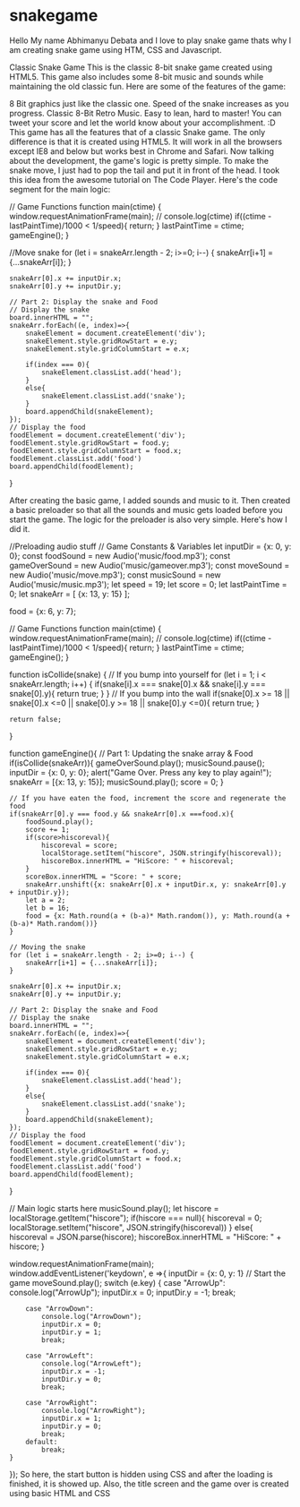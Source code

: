 # snakegame
Hello My name Abhimanyu Debata and I love to play snake game thats why I am creating snake 
game using HTM, CSS and Javascript.

Classic Snake Game
This is the classic 8-bit snake game created using HTML5. This game also includes some 8-bit music and sounds while maintaining the old classic fun. Here are some of the features of the game:

8 Bit graphics just like the classic one.
Speed of the snake increases as you progress.
Classic 8-Bit Retro Music.
Easy to lean, hard to master!
You can tweet your score and let the world know about your accomplishment. :D
This game has all the features that of a classic Snake game. The only difference is that it is created using HTML5. It will work in all the browsers except IE8 and below but works best in Chrome and Safari. Now talking about the development, the game's logic is pretty simple. To make the snake move, I just had to pop the tail and put it in front of the head. I took this idea from the awesome tutorial on The Code Player. Here's the code segment for the main logic:

// Game Functions
function main(ctime) {
    window.requestAnimationFrame(main);
    // console.log(ctime)
    if((ctime - lastPaintTime)/1000 < 1/speed){
        return;
    }
    lastPaintTime = ctime;
    gameEngine();
}

//Move snake
for (let i = snakeArr.length - 2; i>=0; i--) { 
        snakeArr[i+1] = {...snakeArr[i]};
    }

    snakeArr[0].x += inputDir.x;
    snakeArr[0].y += inputDir.y;

    // Part 2: Display the snake and Food
    // Display the snake
    board.innerHTML = "";
    snakeArr.forEach((e, index)=>{
        snakeElement = document.createElement('div');
        snakeElement.style.gridRowStart = e.y;
        snakeElement.style.gridColumnStart = e.x;

        if(index === 0){
            snakeElement.classList.add('head');
        }
        else{
            snakeElement.classList.add('snake');
        }
        board.appendChild(snakeElement);
    });
    // Display the food
    foodElement = document.createElement('div');
    foodElement.style.gridRowStart = food.y;
    foodElement.style.gridColumnStart = food.x;
    foodElement.classList.add('food')
    board.appendChild(foodElement);


}

After creating the basic game, I added sounds and music to it. Then created a basic preloader so that all the sounds and music gets loaded before you start the game. The logic for the preloader is also very simple. Here's how I did it.

//Preloading audio stuff
// Game Constants & Variables
let inputDir = {x: 0, y: 0}; 
const foodSound = new Audio('music/food.mp3');
const gameOverSound = new Audio('music/gameover.mp3');
const moveSound = new Audio('music/move.mp3');
const musicSound = new Audio('music/music.mp3');
let speed = 19;
let score = 0;
let lastPaintTime = 0;
let snakeArr = [
    {x: 13, y: 15}
];

food = {x: 6, y: 7};

// Game Functions
function main(ctime) {
    window.requestAnimationFrame(main);
    // console.log(ctime)
    if((ctime - lastPaintTime)/1000 < 1/speed){
        return;
    }
    lastPaintTime = ctime;
    gameEngine();
}

function isCollide(snake) {
    // If you bump into yourself 
    for (let i = 1; i < snakeArr.length; i++) {
        if(snake[i].x === snake[0].x && snake[i].y === snake[0].y){
            return true;
        }
    }
    // If you bump into the wall
    if(snake[0].x >= 18 || snake[0].x <=0 || snake[0].y >= 18 || snake[0].y <=0){
        return true;
    }
        
    return false;
}

function gameEngine(){
    // Part 1: Updating the snake array & Food
    if(isCollide(snakeArr)){
        gameOverSound.play();
        musicSound.pause();
        inputDir =  {x: 0, y: 0}; 
        alert("Game Over. Press any key to play again!");
        snakeArr = [{x: 13, y: 15}];
        musicSound.play();
        score = 0; 
    }

    // If you have eaten the food, increment the score and regenerate the food
    if(snakeArr[0].y === food.y && snakeArr[0].x ===food.x){
        foodSound.play();
        score += 1;
        if(score>hiscoreval){
            hiscoreval = score;
            localStorage.setItem("hiscore", JSON.stringify(hiscoreval));
            hiscoreBox.innerHTML = "HiScore: " + hiscoreval;
        }
        scoreBox.innerHTML = "Score: " + score;
        snakeArr.unshift({x: snakeArr[0].x + inputDir.x, y: snakeArr[0].y + inputDir.y});
        let a = 2;
        let b = 16;
        food = {x: Math.round(a + (b-a)* Math.random()), y: Math.round(a + (b-a)* Math.random())}
    }

    // Moving the snake
    for (let i = snakeArr.length - 2; i>=0; i--) { 
        snakeArr[i+1] = {...snakeArr[i]};
    }

    snakeArr[0].x += inputDir.x;
    snakeArr[0].y += inputDir.y;

    // Part 2: Display the snake and Food
    // Display the snake
    board.innerHTML = "";
    snakeArr.forEach((e, index)=>{
        snakeElement = document.createElement('div');
        snakeElement.style.gridRowStart = e.y;
        snakeElement.style.gridColumnStart = e.x;

        if(index === 0){
            snakeElement.classList.add('head');
        }
        else{
            snakeElement.classList.add('snake');
        }
        board.appendChild(snakeElement);
    });
    // Display the food
    foodElement = document.createElement('div');
    foodElement.style.gridRowStart = food.y;
    foodElement.style.gridColumnStart = food.x;
    foodElement.classList.add('food')
    board.appendChild(foodElement);


}


// Main logic starts here
musicSound.play();
let hiscore = localStorage.getItem("hiscore");
if(hiscore === null){
    hiscoreval = 0;
    localStorage.setItem("hiscore", JSON.stringify(hiscoreval))
}
else{
    hiscoreval = JSON.parse(hiscore);
    hiscoreBox.innerHTML = "HiScore: " + hiscore;
}

window.requestAnimationFrame(main);
window.addEventListener('keydown', e =>{
    inputDir = {x: 0, y: 1} // Start the game
    moveSound.play();
    switch (e.key) {
        case "ArrowUp":
            console.log("ArrowUp");
            inputDir.x = 0;
            inputDir.y = -1;
            break;

        case "ArrowDown":
            console.log("ArrowDown");
            inputDir.x = 0;
            inputDir.y = 1;
            break;

        case "ArrowLeft":
            console.log("ArrowLeft");
            inputDir.x = -1;
            inputDir.y = 0;
            break;

        case "ArrowRight":
            console.log("ArrowRight");
            inputDir.x = 1;
            inputDir.y = 0;
            break;
        default:
            break;
    }

});
So here, the start button is hidden using CSS and after the loading is finished, it is showed up. Also, the title screen and the game over is created using basic HTML and CSS
